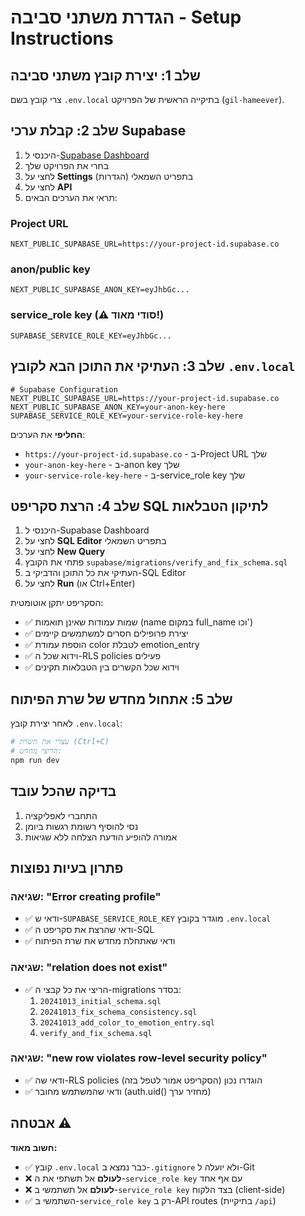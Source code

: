 # הגדרת משתני סביבה - Setup Instructions

## שלב 1: יצירת קובץ משתני סביבה

צרי קובץ בשם `.env.local` בתיקייה הראשית של הפרויקט (`gil-hameever`).

## שלב 2: קבלת ערכי Supabase

1. היכנסי ל-[Supabase Dashboard](https://supabase.com/dashboard)
2. בחרי את הפרויקט שלך
3. לחצי על **Settings** (הגדרות) בתפריט השמאלי
4. לחצי על **API**
5. תראי את הערכים הבאים:

### Project URL
```
NEXT_PUBLIC_SUPABASE_URL=https://your-project-id.supabase.co
```

### anon/public key
```
NEXT_PUBLIC_SUPABASE_ANON_KEY=eyJhbGc...
```

### service_role key (⚠️ סודי מאוד!)
```
SUPABASE_SERVICE_ROLE_KEY=eyJhbGc...
```

## שלב 3: העתיקי את התוכן הבא לקובץ `.env.local`

```env
# Supabase Configuration
NEXT_PUBLIC_SUPABASE_URL=https://your-project-id.supabase.co
NEXT_PUBLIC_SUPABASE_ANON_KEY=your-anon-key-here
SUPABASE_SERVICE_ROLE_KEY=your-service-role-key-here
```

**החליפי** את הערכים:
- `https://your-project-id.supabase.co` - ב-Project URL שלך
- `your-anon-key-here` - ב-anon key שלך
- `your-service-role-key-here` - ב-service_role key שלך

## שלב 4: הרצת סקריפט SQL לתיקון הטבלאות

1. היכנסי ל-Supabase Dashboard
2. לחצי על **SQL Editor** בתפריט השמאלי
3. לחצי על **New Query**
4. פתחי את הקובץ `supabase/migrations/verify_and_fix_schema.sql`
5. העתיקי את כל התוכן והדביקי ב-SQL Editor
6. לחצי על **Run** (או Ctrl+Enter)

הסקריפט יתקן אוטומטית:
- ✅ שמות עמודות שאינן תואמות (name במקום full_name וכו')
- ✅ יצירת פרופילים חסרים למשתמשים קיימים
- ✅ הוספת עמודת color לטבלת emotion_entry
- ✅ וידוא שכל ה-RLS policies פעילים
- ✅ וידוא שכל הקשרים בין הטבלאות תקינים

## שלב 5: אתחול מחדש של שרת הפיתוח

לאחר יצירת קובץ `.env.local`:

```bash
# עצרי את השרת (Ctrl+C)
# הריצי מחדש:
npm run dev
```

## בדיקה שהכל עובד

1. התחברי לאפליקציה
2. נסי להוסיף רשומת רגשות ביומן
3. אמורה להופיע הודעת הצלחה ללא שגיאות

## פתרון בעיות נפוצות

### שגיאה: "Error creating profile"
- ✅ ודאי ש-`SUPABASE_SERVICE_ROLE_KEY` מוגדר בקובץ `.env.local`
- ✅ ודאי שהרצת את סקריפט ה-SQL
- ✅ ודאי שאתחלת מחדש את שרת הפיתוח

### שגיאה: "relation does not exist"
- ✅ הריצי את כל קבצי ה-migrations בסדר:
  1. `20241013_initial_schema.sql`
  2. `20241013_fix_schema_consistency.sql`
  3. `20241013_add_color_to_emotion_entry.sql`
  4. `verify_and_fix_schema.sql`

### שגיאה: "new row violates row-level security policy"
- ✅ ודאי שה-RLS policies הוגדרו נכון (הסקריפט אמור לטפל בזה)
- ✅ ודאי שהמשתמש מחובר (auth.uid() מחזיר ערך)

## אבטחה ⚠️

**חשוב מאוד:**
- ✅ קובץ `.env.local` כבר נמצא ב-`.gitignore` ולא יועלה ל-Git
- ❌ **לעולם** אל תשתפי את ה-`service_role key` עם אף אחד
- ❌ **לעולם** אל תשתמשי ב-`service_role key` בצד הלקוח (client-side)
- ✅ השתמשי ב-`service_role key` רק ב-API routes (בתיקיית `/api`)




